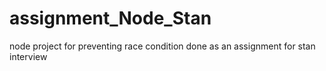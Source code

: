 # assignment_Node_Stan
node project for preventing race condition done as an assignment for stan interview
